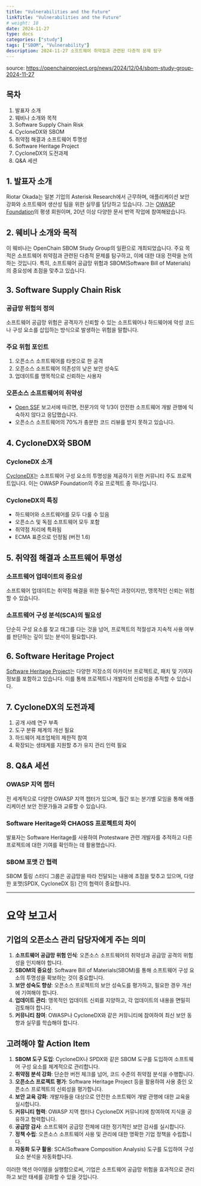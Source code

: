 ```yaml
---
title: "Vulnerabilities and the Future"
linkTitle: "Vulnerabilities and the Future"
# weight: 10
date: 2024-11-27
type: docs
categories: ["study"]
tags: ["SBOM", "Vulnerability"]
description: 2024-11-27 소프트웨어 취약점과 관련된 다층적 문제 탐구
---
```


source: https://openchainproject.org/news/2024/12/04/sbom-study-group-2024-11-27

## 목차

1. 발표자 소개
2. 웨비나 소개와 목적
3. Software Supply Chain Risk
4. CycloneDX와 SBOM
5. 취약점 해결과 소프트웨어 투명성
6. Software Heritage Project
7. CycloneDX의 도전과제
8. Q&A 세션

## 1. 발표자 소개

Riotar Okada는 일본 기업의 Asterisk Research에서 근무하며, 애플리케이션 보안 강화와 소프트웨어 생산성 팀을 위한 실무를 담당하고 있습니다. 그는 [OWASP Foundation](https://owasp.org/)의 평생 회원이며, 20년 이상 다양한 문서 번역 작업에 참여해왔습니다.

## 2. 웨비나 소개와 목적

이 웨비나는 OpenChain SBOM Study Group의 일환으로 개최되었습니다. 주요 목적은 소프트웨어 취약점과 관련된 다층적 문제를 탐구하고, 이에 대한 대응 전략을 논의하는 것입니다. 특히, 소프트웨어 공급망 위험과 SBOM(Software Bill of Materials)의 중요성에 초점을 맞추고 있습니다.

## 3. Software Supply Chain Risk

### 공급망 위험의 정의

소프트웨어 공급망 위험은 공격자가 신뢰할 수 있는 소프트웨어나 하드웨어에 악성 코드나 구성 요소를 삽입하는 방식으로 발생하는 위험을 말합니다.

### 주요 위험 포인트

1. 오픈소스 소프트웨어를 타겟으로 한 공격
2. 오픈소스 소프트웨어 의존성의 낮은 보안 성숙도
3. 업데이트를 맹목적으로 신뢰하는 사용자

### 오픈소스 소프트웨어의 취약성

- [Open SSF](https://openssf.org/) 보고서에 따르면, 전문가의 약 1/3이 안전한 소프트웨어 개발 관행에 익숙하지 않다고 응답했습니다.
- 오픈소스 소프트웨어의 70%가 충분한 코드 리뷰를 받지 못하고 있습니다.

## 4. CycloneDX와 SBOM

### CycloneDX 소개

[CycloneDX](https://cyclonedx.org/)는 소프트웨어 구성 요소의 투명성을 제공하기 위한 커뮤니티 주도 프로젝트입니다. 이는 OWASP Foundation의 주요 프로젝트 중 하나입니다.

### CycloneDX의 특징

- 하드웨어와 소프트웨어를 모두 다룰 수 있음
- 오픈소스 및 독점 소프트웨어 모두 포함
- 취약점 처리에 특화됨
- ECMA 표준으로 인정됨 (버전 1.6)

## 5. 취약점 해결과 소프트웨어 투명성

### 소프트웨어 업데이트의 중요성

소프트웨어 업데이트는 취약점 해결을 위한 필수적인 과정이지만, 맹목적인 신뢰는 위험할 수 있습니다.

### 소프트웨어 구성 분석(SCA)의 필요성

단순히 구성 요소를 찾고 태그를 다는 것을 넘어, 프로젝트의 적절성과 지속적 사용 여부를 판단하는 깊이 있는 분석이 필요합니다.

## 6. Software Heritage Project

[Software Heritage Project](https://www.softwareheritage.org/)는 다양한 저장소의 아카이브 프로젝트로, 패치 및 기여자 정보를 포함하고 있습니다. 이를 통해 프로젝트나 개발자의 신뢰성을 추적할 수 있습니다.

## 7. CycloneDX의 도전과제

1. 공개 사례 연구 부족
2. 도구 분류 체계의 개선 필요
3. 하드웨어 제조업체의 제한적 참여
4. 확장되는 생태계를 지원할 추가 유지 관리 인력 필요

## 8. Q&A 세션

### OWASP 지역 챕터

전 세계적으로 다양한 OWASP 지역 챕터가 있으며, 월간 또는 분기별 모임을 통해 애플리케이션 보안 전문가들과 교류할 수 있습니다.

### Software Heritage와 CHAOSS 프로젝트의 차이

발표자는 Software Heritage를 사용하여 Protestware 관련 개발자를 추적하고 다른 프로젝트에 대한 기여를 확인하는 데 활용했습니다.

### SBOM 포맷 간 협력

SBOM 툴링 스터디 그룹은 공급망을 따라 전달되는 내용에 초점을 맞추고 있으며, 다양한 포맷(SPDX, CycloneDX 등) 간의 협력이 중요합니다.

---

# 요약 보고서

## 기업의 오픈소스 관리 담당자에게 주는 의미

1. **소프트웨어 공급망 위험 인식**: 오픈소스 소프트웨어의 취약성과 공급망 공격의 위험성을 인지해야 합니다.
2. **SBOM의 중요성**: Software Bill of Materials(SBOM)를 통해 소프트웨어 구성 요소의 투명성을 확보하는 것이 중요합니다.
3. **보안 성숙도 향상**: 오픈소스 프로젝트의 보안 성숙도를 평가하고, 필요한 경우 개선에 기여해야 합니다.
4. **업데이트 관리**: 맹목적인 업데이트 신뢰를 지양하고, 각 업데이트의 내용을 면밀히 검토해야 합니다.
5. **커뮤니티 참여**: OWASP나 CycloneDX와 같은 커뮤니티에 참여하여 최신 보안 동향과 실무를 학습해야 합니다.

## 고려해야 할 Action Item

1. **SBOM 도구 도입**: CycloneDX나 SPDX와 같은 SBOM 도구를 도입하여 소프트웨어 구성 요소를 체계적으로 관리합니다.
2. **취약점 분석 강화**: 단순한 버전 체크를 넘어, 코드 수준의 취약점 분석을 수행합니다.
3. **오픈소스 프로젝트 평가**: Software Heritage Project 등을 활용하여 사용 중인 오픈소스 프로젝트의 신뢰성을 평가합니다.
4. **보안 교육 강화**: 개발자들을 대상으로 안전한 소프트웨어 개발 관행에 대한 교육을 실시합니다.
5. **커뮤니티 협력**: OWASP 지역 챕터나 CycloneDX 커뮤니티에 참여하여 지식을 공유하고 협력합니다.
6. **공급망 감사**: 소프트웨어 공급망 전체에 대한 정기적인 보안 감사를 실시합니다.
7. **정책 수립**: 오픈소스 소프트웨어 사용 및 관리에 대한 명확한 기업 정책을 수립합니다.
8. **자동화 도구 활용**: SCA(Software Composition Analysis) 도구를 도입하여 구성 요소 분석을 자동화합니다.

이러한 액션 아이템을 실행함으로써, 기업은 소프트웨어 공급망 위험을 효과적으로 관리하고 보안 태세를 강화할 수 있을 것입니다.